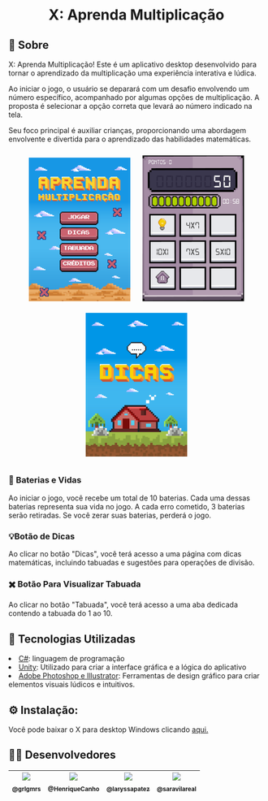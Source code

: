 <h1 align="center"> X: Aprenda Multiplicação </h1>

## 📝 Sobre

X: Aprenda Multiplicação! Este é um aplicativo desktop desenvolvido para tornar o aprendizado da multiplicação uma experiência interativa e lúdica.

Ao iniciar o jogo, o usuário se deparará com um desafio envolvendo um número específico, acompanhado por algumas opções de multiplicação. A proposta é selecionar a opção correta que levará ao número indicado na tela.

Seu foco principal é auxiliar crianças, proporcionando uma abordagem envolvente e divertida para o aprendizado das habilidades matemáticas.


<div align="center">

<img  style="margin: 10px;" src="https://github.com/LaryssaPatez/x-aprenda-multiplicacao/blob/master/Screenshots/Menu.png?raw=true" alt="Print do menu inicial"  width="200">
<img style="margin: 10px;"src="https://github.com/LaryssaPatez/x-aprenda-multiplicacao/blob/master/Screenshots/Jogar.png?raw=true" alt="Print da tela 'jogar'" width="200">
<img style="margin: 10px;"src="https://github.com/LaryssaPatez/x-aprenda-multiplicacao/blob/master/Screenshots/Dicas.png?raw=true" alt="Print do menu inicial" width="200">

</div>

### 🔋 Baterias e Vidas

Ao iniciar o jogo, você recebe um total de 10 baterias. Cada uma dessas baterias representa sua vida no jogo. A cada erro cometido, 3 baterias serão retiradas. Se você zerar suas baterias, perderá o jogo.

### 💡Botão de Dicas

Ao clicar no botão "Dicas", você terá acesso a uma página com dicas matemáticas, incluindo tabuadas e sugestões para operações de divisão.

### ✖️ Botão Para Visualizar Tabuada

Ao clicar no botão "Tabuada", você terá acesso a uma aba dedicada contendo a tabuada do 1 ao 10.

## 💾 Tecnologias Utilizadas

<li><a href="https://learn.microsoft.com/pt-br/dotnet/csharp/" rel="nofollow">C#</a>: linguagem de programação</li>

<li><a href="https://docs.unity.com/" rel="nofollow">Unity</a>: Utilizado para criar a interface gráfica e a lógica do aplicativo</li>

<li><a href="" rel="nofollow"> Adobe Photoshop e Illustrator</a>: Ferramentas de design gráfico para criar elementos visuais lúdicos e intuitivos.</li>

## ⚙️ Instalação:

Você pode baixar o X para desktop Windows clicando <a href="Build/Instalar X Aprenda Multiplicação.exe" rel="nofollow">aqui.</a>

## 👩‍💻 Desenvolvedores

<table>
<thead>
<tr>

<th align="center" style="text-align: center;"><a href="https://github.com/grlgmrs"><img src="https://avatars.githubusercontent.com/u/56794007?v=4" width="70" style="max-width: 100%;"><br><sub>@grlgmrs</sub></a></th>

<th align="center" style="text-align: center;"><a href="https://github.com/HenriqueCanho"><img src="https://avatars.githubusercontent.com/u/119677892?v=4" width="70" style="max-width: 100%;"><br><sub>@HenriqueCanho</sub></a></th>

<th align="center" style="text-align: center;"><a href="https://github.com/LaryssaPatez"><img src="https://avatars.githubusercontent.com/u/132311199?v=4" width="70" style="max-width: 100%;"><br><sub>@laryssapatez</sub></a></th>

<th align="center" style="text-align: center;"><a href="https://github.com/saravilareal"><img src="https://avatars.githubusercontent.com/u/101808264?v=4" width="70" style="max-width: 100%;"><br><sub>@saravilareal</sub></a></th>

</tr>
</thead>
</table>
